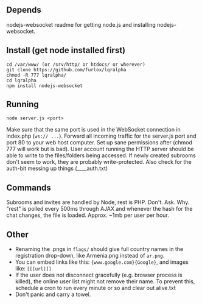 Depends
-------
nodejs-websocket readme for getting node.js and installing nodejs-websocket.

Install (get node installed first)
-------
```
cd /var/www/ (or /srv/http/ or htdocs/ or wherever)
git clone https://github.com/furlox/lqralpha
chmod -R 777 lqralpha/
cd lqralpha
npm install nodejs-websocket
```
Running
-------
```
node server.js <port>
``` 
Make sure that the same port is used in the WebSocket connection in index.php (```ws:// ...```).
Forward all incoming traffic for the server.js port and port 80 to your web host computer.
Set up sane permissions after (chmod 777 will work but is bad). User account running the HTTP 
server should be able to write to the files/folders being accessed. If newly created subrooms
don't seem to work, they are probably write-protected. Also check for the auth-bit messing up
things (<roomname>____auth.txt)

Commands
--------
Subrooms and invites are handled by Node, rest is PHP. Don't. Ask. Why. "rest" is polled every 500ms
through AJAX and whenever the hash for the chat changes, the file is loaded. Approx. ~1mb per user per hour.


Other
-----
- Renaming the .pngs in ```flags/``` should give full country names in the registration drop-down,
like Armenia.png instead of ```ar.png```. 
- You can embed links like this: ```{www.google.com}{Google}```, and images like: ```[[[url]]]```
- If the user does not disconnect gracefully (e.g. browser process is killed), the online user list might not remove their name.
To prevent this, schedule a cron to run every minute or so and clear out alive.txt
- Don't panic and carry a towel.
